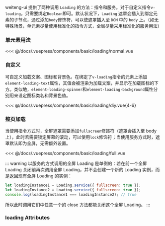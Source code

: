 weiteng-ui 提供了两种调用 `Loading` 的方法：指令和服务。对于自定义指令`v-loading`，只需要绑定`Boolean`即可。默认状况下，`Loading` 遮罩会插入到绑定元素的子节点，通过添加`body`修饰符，可以使遮罩插入至 `DOM` 中的 `body` 上。（如无特殊场景，单元素尽量使用标准化的指令方式，全局尽量采用标准化的服务用法）

### 单元素用法

<div class="comp-wrapper mg-16 with-code">
    <div class="comp-disply-wrapper">
        <basic-loading-normal />
    </div>
</div>

<<< @/docs/.vuepress/components/basic/loading/normal.vue

### 自定义

可自定义加载文案、图标和背景色。在绑定了`v-loading`指令的元素上添加`element-loading-text`属性，其值会被渲染为加载文案，并显示在加载图标的下方。类似地，`element-loading-spinner`和`element-loading-background`属性分别用来设定图标类名和背景色值。

<div class="comp-wrapper mg-16 with-code">
    <div class="comp-disply-wrapper">
        <basic-loading-diy />
    </div>
</div>

<<< @/docs/.vuepress/components/basic/loading/diy.vue{4-6}

### 整页加载

当使用指令方式时，全屏遮罩需要添加`fullscreen`修饰符（遮罩会插入至 body 上），此时若需要锁定屏幕的滚动，可以使用`lock`修饰符；当使用服务方式时，遮罩默认即为全屏，无需额外设置。

<div class="comp-wrapper mg-16 with-code">
    <div class="comp-disply-wrapper">
        <basic-loading-full />
    </div>
</div>

<<< @/docs/.vuepress/components/basic/loading/full.vue

::: warning
以服务的方式调用的全屏 Loading 是单例的：若在前一个全屏 Loading 关闭前再次调用全屏 Loading，并不会创建一个新的 Loading 实例，而是返回现有全屏 Loading 的实例：
``` js
let loadingInstance1 = Loading.service({ fullscreen: true });
let loadingInstance2 = Loading.service({ fullscreen: true });
console.log(loadingInstance1 === loadingInstance2); // true
```
所以此时调用它们中任意一个的 close 方法都能关闭这个全屏 Loading。
:::

### loading Attributes

<div class="attribute-wrapper mg-16">
  <basic-loading-attributes />
</div>